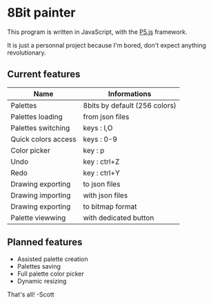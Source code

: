 # 8Bit painter
This program is written in JavaScript, with the [P5.js](http://p5js.org/ "P5 website") framework.

It is just a personnal project because I'm bored, don't expect anything revolutionary.

## Current features
Name                | Informations
------------------- | ------------
Palettes            | 8bits by default (256 colors)
Palettes loading    | from json files
Palettes switching  | keys : I,O
Quick colors access | keys : 0-9
Color picker        | key : p
Undo                | key : ctrl+Z
Redo                | key : ctrl+Y
Drawing exporting   | to json files
Drawing importing   | with json files
Drawing exporting   | to bitmap format
Palette viewwing    | with dedicated button

## Planned features
- Assisted palette creation
- Palettes saving
- Full palette color picker
- Dynamic resizing

That's all! -Scott
